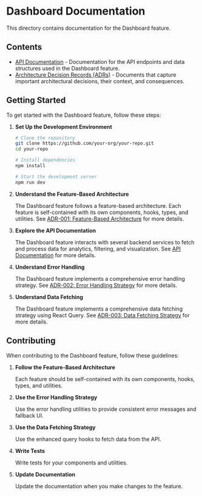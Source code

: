 # Dashboard Documentation

This directory contains documentation for the Dashboard feature.

## Contents

- [API Documentation](./API.md) - Documentation for the API endpoints and data structures used in the Dashboard feature.
- [Architecture Decision Records (ADRs)](./ADRs/README.md) - Documents that capture important architectural decisions, their context, and consequences.

## Getting Started

To get started with the Dashboard feature, follow these steps:

1. **Set Up the Development Environment**

   ```bash
   # Clone the repository
   git clone https://github.com/your-org/your-repo.git
   cd your-repo

   # Install dependencies
   npm install

   # Start the development server
   npm run dev
   ```

2. **Understand the Feature-Based Architecture**

   The Dashboard feature follows a feature-based architecture. Each feature is self-contained with its own components, hooks, types, and utilities. See [ADR-001: Feature-Based Architecture](./ADRs/001-feature-based-architecture.md) for more details.

3. **Explore the API Documentation**

   The Dashboard feature interacts with several backend services to fetch and process data for analytics, filtering, and visualization. See [API Documentation](./API.md) for more details.

4. **Understand Error Handling**

   The Dashboard feature implements a comprehensive error handling strategy. See [ADR-002: Error Handling Strategy](./ADRs/002-error-handling-strategy.md) for more details.

5. **Understand Data Fetching**

   The Dashboard feature implements a comprehensive data fetching strategy using React Query. See [ADR-003: Data Fetching Strategy](./ADRs/003-data-fetching-strategy.md) for more details.

## Contributing

When contributing to the Dashboard feature, follow these guidelines:

1. **Follow the Feature-Based Architecture**

   Each feature should be self-contained with its own components, hooks, types, and utilities.

2. **Use the Error Handling Strategy**

   Use the error handling utilities to provide consistent error messages and fallback UI.

3. **Use the Data Fetching Strategy**

   Use the enhanced query hooks to fetch data from the API.

4. **Write Tests**

   Write tests for your components and utilities.

5. **Update Documentation**

   Update the documentation when you make changes to the feature. 